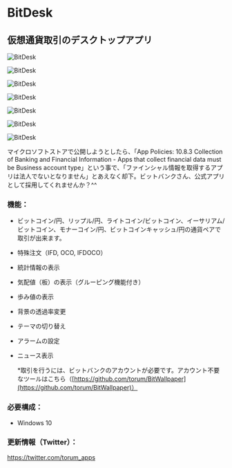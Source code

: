 # BitDesk
## 仮想通貨取引のデスクトップアプリ  

![BitDesk](https://github.com/torum/BitDesk/blob/master/docs/Images/BitDesk-Sreenshot-Default-Dark.png?raw=true)

![BitDesk](https://github.com/torum/BitDesk/blob/master/docs/Images/BitDesk-Sreenshot-Default-Light.png?raw=true)

![BitDesk](https://github.com/torum/BitDesk/blob/master/docs/Images/BitDesk-Sreenshot-DefaultLock-Dark.png?raw=true)

![BitDesk](https://github.com/torum/BitDesk/blob/master/docs/Images/BitDesk-Sreenshot-IFDOCO-Dark.png?raw=true)

![BitDesk](https://github.com/torum/BitDesk/blob/master/docs/Images/BitDesk-Sreenshot-MiddleSize-Dark.png?raw=true)

![BitDesk](https://github.com/torum/BitDesk/blob/master/docs/Images/BitDesk-Sreenshot-SmallSize-Dark.png?raw=true)

![BitDesk](https://github.com/torum/BitDesk/blob/master/docs/Images/BitDesk1.gif?raw=true)

マイクロソフトストアで公開しようとしたら、「App Policies: 10.8.3 Collection of Banking and Financial Information - Apps that collect financial data must be Business account type」という事で、「ファインシャル情報を取得するアプリは法人でないとなりません」とあえなく却下。ビットバンクさん、公式アプリとして採用してくれませんか？^^

### 機能：
- ビットコイン/円、リップル/円、ライトコイン/ビットコイン、イーサリアム/ビットコイン、モナーコイン/円、ビットコインキャッシュ/円の通貨ペアで取引が出来ます。
- 特殊注文（IFD, OCO, IFDOCO）
- 統計情報の表示
- 気配値（板）の表示（グルーピング機能付き）
- 歩み値の表示
- 背景の透過率変更
- テーマの切り替え
- アラームの設定
- ニュース表示

  *取引を行うには、ビットバンクのアカウントが必要です。アカウント不要なツールはこちら（[https://github.com/torum/BitWallpaper](https://github.com/torum/BitWallpaper)）
  
### 必要構成：
- Windows 10

### 更新情報（Twitter）： 
https://twitter.com/torum_apps
